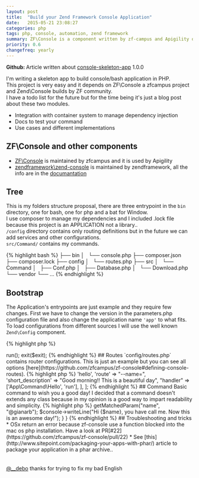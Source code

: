 ```yaml
---
layout: post
title:  "Build your Zend Framework Console Application"
date:   2015-05-21 23:08:27
categories: php
tags: php, console, automation, zend framework
summary: ZF\Console is a component written by zf-campus and Apigility organization that help you to build console application using different Zend Framework components
priority: 0.6
changefreq: yearly
---
```

<div class="alert alert-success" role="alert"><strong>Github: </strong>Article written about <a target="_blank" href="https://github.com/gianarb/console-skeleton-app">console-skeleton-app</a> 1.0.0</div>

I'm writing a skeleton app to build console/bash application in PHP.  
This project is very easy and it depends on ZF\Console a zfcampus project and Zend\Console builds by ZF community.  
I have a todo list for the future but for the time being it's just a blog post about these two modules.  

* Integration with container system to manage dependency injection
* Docs to test your command
* Use cases and different implementations

## ZF\Console and other components

* [ZF\Console](https://github.com/zfcampus/zf-console) is maintained by zfcampus and it is used by Apigility
* [zendframework\zend-console](https://github.com/zendframework/zend-console) is maintained by zendframework, all the info are in the [documantation](http://framework.zend.com/manual/current/en/modules/zend.console.introduction.html)

## Tree

This is my folders structure proposal, there are three entrypoint in the `bin` directory, one for bash, one for php and a bat for Window.  
I use composer to manage my dependencies and I included .lock file because this project is an APPLICATION not a library..  
`/config` directory contains only routing definitions but in the future we can add services and other configurations.  
`src/Command/` contains my commands.  

{% highlight bash %}
├── bin
│   └── console.php
├── composer.json
├── composer.lock
├── config
│   └── routes.php
├── src
│   └── Command
│       ├── Conf.php
│       ├── Database.php
│       └── Download.php
└── vendor
    └── ...
{% endhighlight %}

## Bootstrap

The Application's entrypoints are just example and they require few changes.
First we have to change the version in the parameters.php configuration file and also change the application name `'app'` to what fits.  
To load configurations from different sources I will use the well known `Zend\Config` component.

{% highlight php %}
<?php
require __DIR__.'/../vendor/autoload.php';

use Zend\Console\Console;
use ZF\Console\Application;
use ZF\Console\Dispatcher;

$version = '0.0.1';

$application = new Application(
    'app',
    $version,
    include __DIR__ . '/../config/routes.php',
    Console::getInstance(),
    new Dispatcher()
);

$exit = $application->run();
exit($exit);
{% endhighlight %}

## Routes
`config/routes.php` contains router configurations. This is just an example but you can see all options [here](https://github.com/zfcampus/zf-console#defining-console-routes).

{% highlight php %}
<?php
return [
    [
        'name'  => 'hello',
        'route' => "--name=",
        'short_description' => "Good morning!! This is a beautiful day",
        "handler" => ['App\Command\Hello', 'run'],
    ],
];
{% endhighlight %}

## Command

Basic command to wish you a good day!  
I decided that a command doesn't extends any class because in my opinion is a good way to impart readability and simplicity.

{% highlight php %}
<?php
namespace App\Command;

use ZF\Console\Route;
use Zend\Console\Adapter\AdapterInterface;

class Hello
{
    public static function run(Route $route, AdapterInterface $console)
    {
        $name = $route->getMatchedParam("name", "@gianarb");
        $console->writeLine("Hi {$name}, you have call me. Now this is an awesome day!");
    }
}
{% endhighlight %}

## Troubleshooting and tricks
* OSx return an error because zf-console use a function blocked into the mac os php installation. Have a look at  PR[#22](https://github.com/zfcampus/zf-console/pull/22)
* See [this](http://www.sitepoint.com/packaging-your-apps-with-phar/) article to package your application in a phar archive.. 

<br/>
<br/>
<br/>

<div class="well"><a target="_blank" href="https://twitter.com/__debo">@__debo</a> thanks for trying to fix my bad English</div>
